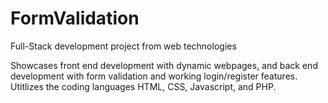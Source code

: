 # FormValidation
Full-Stack development project from web technologies

Showcases front end development with dynamic webpages, and back end development with form validation and working login/register features.
Utitlizes the coding languages HTML, CSS, Javascript, and PHP.
